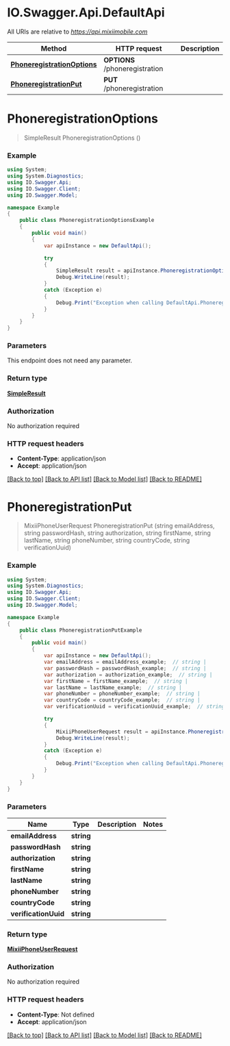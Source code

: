 # IO.Swagger.Api.DefaultApi

All URIs are relative to *https://api.mixiimobile.com*

Method | HTTP request | Description
------------- | ------------- | -------------
[**PhoneregistrationOptions**](DefaultApi.md#phoneregistrationoptions) | **OPTIONS** /phoneregistration | 
[**PhoneregistrationPut**](DefaultApi.md#phoneregistrationput) | **PUT** /phoneregistration | 


<a name="phoneregistrationoptions"></a>
# **PhoneregistrationOptions**
> SimpleResult PhoneregistrationOptions ()



### Example
```csharp
using System;
using System.Diagnostics;
using IO.Swagger.Api;
using IO.Swagger.Client;
using IO.Swagger.Model;

namespace Example
{
    public class PhoneregistrationOptionsExample
    {
        public void main()
        {
            var apiInstance = new DefaultApi();

            try
            {
                SimpleResult result = apiInstance.PhoneregistrationOptions();
                Debug.WriteLine(result);
            }
            catch (Exception e)
            {
                Debug.Print("Exception when calling DefaultApi.PhoneregistrationOptions: " + e.Message );
            }
        }
    }
}
```

### Parameters
This endpoint does not need any parameter.

### Return type

[**SimpleResult**](SimpleResult.md)

### Authorization

No authorization required

### HTTP request headers

 - **Content-Type**: application/json
 - **Accept**: application/json

[[Back to top]](#) [[Back to API list]](../README.md#documentation-for-api-endpoints) [[Back to Model list]](../README.md#documentation-for-models) [[Back to README]](../README.md)

<a name="phoneregistrationput"></a>
# **PhoneregistrationPut**
> MixiiPhoneUserRequest PhoneregistrationPut (string emailAddress, string passwordHash, string authorization, string firstName, string lastName, string phoneNumber, string countryCode, string verificationUuid)



### Example
```csharp
using System;
using System.Diagnostics;
using IO.Swagger.Api;
using IO.Swagger.Client;
using IO.Swagger.Model;

namespace Example
{
    public class PhoneregistrationPutExample
    {
        public void main()
        {
            var apiInstance = new DefaultApi();
            var emailAddress = emailAddress_example;  // string | 
            var passwordHash = passwordHash_example;  // string | 
            var authorization = authorization_example;  // string | 
            var firstName = firstName_example;  // string | 
            var lastName = lastName_example;  // string | 
            var phoneNumber = phoneNumber_example;  // string | 
            var countryCode = countryCode_example;  // string | 
            var verificationUuid = verificationUuid_example;  // string | 

            try
            {
                MixiiPhoneUserRequest result = apiInstance.PhoneregistrationPut(emailAddress, passwordHash, authorization, firstName, lastName, phoneNumber, countryCode, verificationUuid);
                Debug.WriteLine(result);
            }
            catch (Exception e)
            {
                Debug.Print("Exception when calling DefaultApi.PhoneregistrationPut: " + e.Message );
            }
        }
    }
}
```

### Parameters

Name | Type | Description  | Notes
------------- | ------------- | ------------- | -------------
 **emailAddress** | **string**|  | 
 **passwordHash** | **string**|  | 
 **authorization** | **string**|  | 
 **firstName** | **string**|  | 
 **lastName** | **string**|  | 
 **phoneNumber** | **string**|  | 
 **countryCode** | **string**|  | 
 **verificationUuid** | **string**|  | 

### Return type

[**MixiiPhoneUserRequest**](MixiiPhoneUserRequest.md)

### Authorization

No authorization required

### HTTP request headers

 - **Content-Type**: Not defined
 - **Accept**: application/json

[[Back to top]](#) [[Back to API list]](../README.md#documentation-for-api-endpoints) [[Back to Model list]](../README.md#documentation-for-models) [[Back to README]](../README.md)

